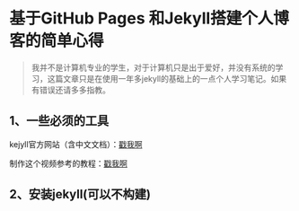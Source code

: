 # 基于GitHub Pages 和Jekyll搭建个人博客的简单心得

> 我并不是计算机专业的学生，对于计算机只是出于爱好，并没有系统的学习，这篇文章只是在使用一年多jekyll的基础上的一点个人学习笔记。如果有错误还请多多指教。

## 1、一些必须的工具

kejyll官方网站（含中文文档）：[戳我啊](http://jekyll.com.cn)

制作这个视频参考的教程：[戳我啊](http://baixin.io/2016/10/jekyll_tutorials1)

## 2、安装jekyll(可以不构建)



